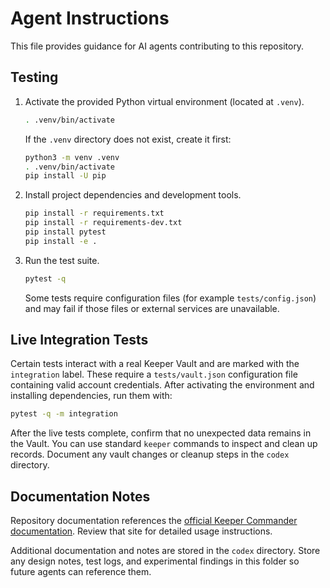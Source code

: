 # Agent Instructions

This file provides guidance for AI agents contributing to this repository.

## Testing

1. Activate the provided Python virtual environment (located at `.venv`).
   ```bash
   . .venv/bin/activate
   ```
   If the `.venv` directory does not exist, create it first:
   ```bash
   python3 -m venv .venv
   . .venv/bin/activate
   pip install -U pip
   ```
2. Install project dependencies and development tools.
   ```bash
   pip install -r requirements.txt
   pip install -r requirements-dev.txt
   pip install pytest
   pip install -e .
   ```
3. Run the test suite.
   ```bash
   pytest -q
   ```
   Some tests require configuration files (for example `tests/config.json`) and may fail if those files or external services are unavailable.

## Live Integration Tests

Certain tests interact with a real Keeper Vault and are marked with the
`integration` label. These require a `tests/vault.json` configuration file
containing valid account credentials. After activating the environment and
installing dependencies, run them with:

```bash
pytest -q -m integration
```

After the live tests complete, confirm that no unexpected data remains in the
Vault. You can use standard `keeper` commands to inspect and clean up records.
Document any vault changes or cleanup steps in the `codex` directory.

## Documentation Notes

Repository documentation references the [official Keeper Commander documentation](https://docs.keeper.io/secrets-manager/commander-cli/overview). Review that site for detailed usage instructions.

Additional documentation and notes are stored in the `codex` directory.
Store any design notes, test logs, and experimental findings in this folder so
future agents can reference them.
